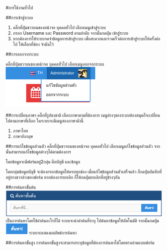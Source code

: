 #การใช้งานทั่วไป

##การเข้าสู่ระบบ 
1. คลิ๊กที่ปุ่มขวาบนของหน้าจอ บุคคลทั่วไป เลือกเมนูเข้าสู่ระบบ
2. กรอก Username และ Password ตามลำดับ จากนั้นกดปุ่ม เข้าสู่ระบบ 
3. หากต้องการให้ระบบจดจำข้อมูลการเข้าสู่ระบบ เพื่อสะดวกและรวดเร็วต่อการเข้าสู่ระบบให้ครั้งต่อไป ให้เลือกที่ช่อง จำฉันไว้

##การออกจากระบบ

คลิ๊กที่ปุ่มขวาบนของหน้าจอ บุคคลทั่วไป เลือกเมนูออกจากระบบ![หน้าจอออกจากระบบ](images/screen/commons/UserMenu.png)

##การเปลี่ยนภาษา
คลิ๊กที่รูปธงชาติ เลือกภาษาตามที่ต้องการ เมนูต่างๆของระบบห้องสมุดก็จะเปลี่ยนไปตามภาษาที่เลือก ในระบบจะมีเมนูสองภาษาดังนี้ 

1. ภาษาไทย 
2. ภาษาอังกฤษ

##การแก้ไขข้อมูลส่วนตัว
คลิ๊กที่ปุ่มขวาบนของหน้าจอ บุคคลทั่วไป เลือกเมนูแก้ไขข้อมูลส่วนตัว จากนั้นสามารถแก้ไขข้อมูลต่างๆได้ตามต้องการ 

โดยข้อมูลจะมีฟอร์มอยู่2กลุ่ม คือบัญชี และข้อมูล 

โดยกลุ่มข้อมูลบัญชี จะต้องกรอกข้อมูลให้ครบทุกช่อง เมื่อแก้ไขข้อมูลส่วนตัวเสร็จแล้ว ก็กดปุ่มบันทึกที่อยู่ทางขวาล่างของฟอร์ม
 หากต้องการยกเลิก ก็ให้กดปุ่มยกเลิกที่อยู่ข้างๆกัน
 
##การค้นหาขั้นต้น
![หน้าจอการค้นหาขั้นต้น](images/screen/members/MemberBasicSearch.png)
เป็นการค้นหาโดยใช้คำค้นอะไรก็ได้ ระบบจะนำคำค้นที่ระบุ ไปค้นหาข้อมูลให้อัตโนมัติ  จากนั้นกดปุ่ม ![ปุ่มค้นหา](images/button/ButtonSearch.png) ระบบจะแสดงผลลัพธ์การค้นหา

##การค้นหาขั้นสูง
การค้นหาขั้นสูงจะสามารถระบุข้อมูลที่ต้องการค้นหาได้โดยตรงผ่านแบบฟอร์ม